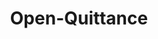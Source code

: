 ---
title: Open-Quittance
githubUrl: https://github.com/Magizchi/open-quittance
img: '/projects/machine_quittance.jpg'
description:  Simplifiez la gestion et la génération de vos quittances de loyer en quelques clics.
url: 'https://open-quittance.rajanan.dev'
---